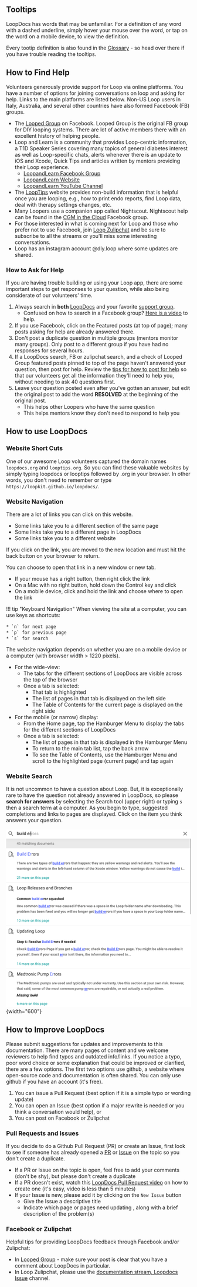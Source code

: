 ## Tooltips

LoopDocs has words that may be unfamiliar. For a definition of any word with a dashed underline, simply hover your mouse over the word, or tap on the word on a mobile device, to view the definition.

Every tootip definition is also found in the [Glossary](../faqs/glossary.md) - so head over there if you have trouble reading the tooltips. 

## How to Find Help

Volunteers generously provide support for Loop via online platforms. You have a number of options for joining conversations on loop and asking for help.  Links to the main platforms are listed below.  Non-US Loop users in Italy, Australia, and several other countries have also formed Facebook (FB) groups.

  * The [Looped Group](https://www.facebook.com/groups/TheLoopedGroup) on Facebook. Looped Group is the original FB group for DIY looping systems. There are lot of active members there with an excellent history of helping people.
  * Loop and Learn is a community that provides Loop-centric information, a T1D Speaker Series covering many topics of general diabetes interest as well as Loop-specific chats, alerts whenever there is an update to iOS and Xcode, Quick Tips and articles written by mentors providing their Loop experience.
      * [LoopandLearn Facebook Group](https://www.facebook.com/groups/LOOPandLEARN)
      * [LoopandLearn Website](https://www.loopandlearn.org)
      * [LoopandLearn YouTube Channel](https://youtube.com/loopandlearn)
* The [LoopTips](https://loopkit.github.io/looptips/) website provides non-build information that is helpful once you are looping, e.g., how to print endo reports, find Loop data, deal with therapy settings changes, etc.
* Many Loopers use a companion app called Nightscout. Nightscout help can be found in the [CGM in the Cloud](https://www.facebook.com/groups/CGMinthecloud) Facebook group.
* For those interested in what is coming next for Loop and those who prefer not to use Facebook, join [Loop Zulipchat](https://loop.zulipchat.com) and be sure to subscribe to all the streams or you'll miss some interesting conversations.
* Loop has an instagram account @diy.loop where some updates are shared.

### How to Ask for Help

If you are having trouble building or using your Loop app, there are some important steps to get responses to your question, while also being considerate of our volunteers' time.

1. Always search in **both** [LoopDocs](#website-search) and your favorite [support group](#how-to-find-help). 
    * Confused on how to search in a Facebook group? [Here is a video](https://www.youtube.com/watch?v=_vSN6C-Uo04) to help.
2.  If you use Facebook, click on the Featured posts (at top of page); many posts asking for help are already answered there.
3.  Don't post a duplicate question in multiple groups (mentors monitor many groups). Only post to a different group if you have had no responses for several hours.
4.  If a LoopDocs search, FB or zulipchat search, and a check of Looped Group featured posts pinned to top of the page haven't answered your question, then post for help. Review the [tips for how to post for help](../build/step12.md) so that our volunteers get all the information they'll need to help you, without needing to ask 40 questions first.    
5.  Leave your question posted even after you've gotten an answer, but edit the original post to add the word **RESOLVED** at the beginning of the original post. 
    * This helps other Loopers who have the same question
    * This helps mentors know they don't need to respond to help you

## How to use LoopDocs

### Website Short Cuts

One of our awesome Loop volunteers captured the domain names  `loopdocs.org` and `looptips.org`.  So you can find these valuable websites by simply typing loopdocs or looptips followed by .org in your browser. In other words, you don't need to remember or type `https://loopkit.github.io/loopdocs/`.

### Website Navigation

There are a lot of links you can click on this website.

* Some links take you to a different section of the same page
* Some links take you to a different page in LoopDocs
* Some links take you to a different website

If you click on the link, you are moved to the new location and must hit the back button on your browser to return.

You can choose to open that link in a new window or new tab.

* If your mouse has a right button, then right click the link
* On a Mac with no right button, hold down the Control key and click
* On a mobile device, click and hold the link and choose where to open the link


!!! tip "Keyboard Navigation"
    When viewing the site at a computer, you can use keys as shortcuts:
    
    * `n` for next page
    * `p` for previous page
    * `s` for search

The website navigation depends on whether you are on a mobile device or a computer (with browser width > 1220 pixels). 

* For the wide-view:
    * The tabs for the different sections of LoopDocs are visible across the top of the browser
    * Once a tab is selected:
        * That tab is highlighted
        * The list of pages in that tab is displayed on the left side
        * The Table of Contents for the current page is displayed on the right side
* For the mobile (or narrow) display:
    * From the Home page, tap the Hamburger Menu to display the tabs for the different sections of LoopDocs
    * Once a tab is selected:
        * The list of pages in that tab is displayed in the Hamburger Menu
        * To return to the main tab list, tap the back arrow
        * To see the Table of Contents, use the Hamburger Menu and scroll to the highlighted page (current page) and tap again

### Website Search

It is not uncommon to have a question about Loop. But, it is exceptionally rare to have the question not already answered in LoopDocs, so please **search for answers** by selecting the Search tool (upper right) or typing `s` then a search term at a computer. As you begin to type, suggested completions and links to pages are displayed. Click on the item you think answers your question.
    <br/><br/>![example of using search](../img/new-look-search-example.png){width="600"}<br/>

## How to Improve LoopDocs

Please submit suggestions for updates and improvements to this documentation. There are many pages of content and we welcome reviewers to help find typos and outdated info/links. If you notice a typo, poor word choice or some explanation that could be improved or clarified, there are a few options. The first two options use github, a website where open-source code and documentation is often shared. You can only use github if you have an account (it's free).

1. You can issue a Pull Request (best option if it is a simple typo or wording update)
2. You can open an Issue (best option if a major rewrite is needed or you think a conversation would help), or 
3. You can post on Facebook or Zulipchat 

### Pull Requests and Issues

If you decide to do a Github Pull Request (PR) or create an Issue, first look to see if someone has already opened a [PR](https://github.com/LoopKit/loopdocs/pulls) or [Issue](https://github.com/LoopKit/loopdocs/issues) on the topic so you don't create a duplicate.

* If a PR or Issue on the topic is open, feel free to add your comments (don't be shy), but please don't create a duplicate
* If a PR doesn't exist, watch this [LoopDocs Pull Request video](https://youtu.be/6qSppvgGxpg) on how to create one (it's easy, video is less than 5 minutes)
* If your Issue is new, please add it by clicking on the `New Issue` button
    * Give the Issue a descriptive title
    * Indicate which page or pages need updating , along with a brief description of the problem(s)

### Facebook or Zulipchat
Helpful tips for providing LoopDocs feedback through Facebook and/or Zulipchat:

* In [Looped Group](https://www.facebook.com/groups/TheLoopedGroup) - make sure your post is clear that you have a comment about LoopDocs in particular.
* In Loop Zulipchat, please use the [documentation stream, Loopdocs Issue](https://loop.zulipchat.com/#narrow/stream/270362-documentation/topic/Loopdocs.20Issue) channel.

